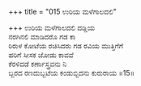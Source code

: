 +++
title = "015 ಉರಿಯ ಮಳೆಗಾಲದಲಿ"

+++
ಉರಿಯ ಮಳೆಗಾಲದಲಿ ದಡ್ಡಿಯ   
ನರಗಿನಲಿ ಮಾಡಿದರೊ ಗಡ ಕಾ   
ರಿರುಳ ಕೋಟೆಯ ರಚಿಸಿದರು ಗಡ ರವಿಯ ಮುತ್ತಿಗೆಗೆ   
ಹರಿಗೆ ಸೀಸಕ ಜೋಡು ಕಾವವೆ   
ಕೆರಳಿದಡೆ ಕರ್ಣಾಸ್ತ್ರವನು ನಿ   
ಬ್ಬರದ ರಣದುಬ್ಬಟೆಯ ಕಂಡುಬ್ಬಿದನು ಕುರುರಾಯ       ॥15॥